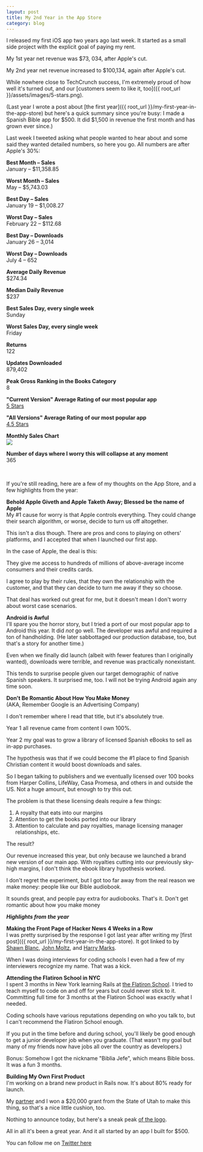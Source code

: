 ```yaml
---
layout: post
title: My 2nd Year in the App Store
category: blog
---
```


I released my first iOS app two years ago last week. It started as a small side project with the explicit goal of paying my rent.

My 1st year net revenue was $73, 034, after Apple's cut.

My 2nd year net revenue increased to $100,134, again after Apple's cut. 

While nowhere close to TechCrunch success, I'm extremely proud of how well it's turned out, and our [customers seem to like it, too]({{ root_url }}/assets/images/5-stars.png). 

(Last year I wrote a post about [the first year]({{ root_url }}/my-first-year-in-the-app-store) but here's a quick summary since you're busy: I made a Spanish Bible app for $500. It did $1,500 in revenue the first month and has grown ever since.)

Last week I tweeted asking what people wanted to hear about and some said they wanted detailed numbers, so here you go. All numbers are after Apple's 30%:

**Best Month – Sales**	
January – $11,358.85

**Worst Month – Sales**  
May – $5,743.03
**Best Day – Sales**  
January 19 – $1,008.27
**Worst Day – Sales**  
February 22 – $112.68

**Best Day – Downloads**  
January 26 – 3,014

**Worst Day – Downloads**  
July 4 – 652

**Average Daily Revenue**  
$274.34

**Median Daily Revenue**  
$237

**Best Sales Day, every single week**  
Sunday

**Worst Sales Day, every single week**  
Friday
**Returns**  
122

**Updates Downloaded**  
879,402

**Peak Gross Ranking in the Books Category**  
8

**"Current Version" Average Rating of our most popular app**  
[5 Stars](https://itunes.apple.com/us/app/la-biblia-reina-valera-estudio/id519625336?mt=8)

**"All Versions" Average Rating of our most popular app**  
[4.5 Stars](https://itunes.apple.com/us/app/la-biblia-reina-valera-estudio/id519625336?mt=8)

**Monthly Sales Chart**  
<img src="{{ root_url }}/assets/images/monthly-sales.png" />

**Number of days where I worry this will collapse at any moment**  
365  

<br>

If you're still reading, here are a few of my thoughts on the App Store, and a few highlights from the year:

**Behold Apple Giveth and Apple Taketh Away; Blessed be the name of Apple**  
My #1 cause for worry is that Apple controls everything. They could change their search algorithm, or worse, decide to turn us off altogether.

This isn't a diss though. There are pros and cons to playing on others' platforms, and I accepted that when I launched our first app.

In the case of Apple, the deal is this: 

They give me access to hundreds of millions of above-average income consumers and their credits cards. 

I agree to play by their rules, that they own the relationship with the customer, and that they can decide to turn me away if they so choose.

That deal has worked out great for me, but it doesn't mean I don't worry about worst case scenarios.

**Android is Awful**  
I'll spare you the horror story, but I tried a port of our most popular app to Android this year. It did *not* go well. The developer was awful and required a ton of handholding. (He later sabbottaged our production database, too, but that's a story for another time.)

Even when we finally did launch (albeit with fewer features than I originally wanted), downloads were terrible, and revenue was practically nonexistant.

This tends to surprise people given our target demographic of native Spanish speakers. It surprised me, too. I will not be trying Android again any time soon.

**Don't Be Romantic About How You Make Money**  
(AKA, Remember Google is an Advertising Company)

I don't remember where I read that title, but it's absolutely true.

Year 1 all revenue came from content I own 100%. 

Year 2 my goal was to grow a library of licensed Spanish eBooks to sell as in-app purchases. 

The hypothesis was that if we could become the #1 place to find Spanish Christian content it would boost downloads and sales.

So I began talking to publishers and we eventually licensed over 100 books from Harper Collins, LifeWay, Casa Promesa, and others in and outside the US. Not a huge amount, but enough to try this out.

The problem is that these licensing deals require a few things:  

1. A royalty that eats into our margins  
2. Attention to get the books ported into our library  
3. Attention to calculate and pay royalties, manage licensing manager relationships, etc.  

The result? 

Our revenue increased this year, but only because we launched a brand new version of our main app. With royalties cutting into our previously sky-high margins, I don't think the ebook library hypothesis worked.

I don't regret the experiment, but I got too far away from the real reason we make money: people like our Bible audiobook.

It sounds great, and people pay extra for audiobooks. That's it. Don't get romantic about how you make money

***Highlights from the year***   

**Making the Front Page of Hacker News 4 Weeks in a Row**  
I was pretty surprised by the response I got last year after writing my [first post]({{ root_url }}/my-first-year-in-the-app-store). It got linked to by [Shawn Blanc](http://shawnblanc.net/2013/04/mckendrick-app-store/), [John Moltz](http://verynicewebsite.net/2013/04/success-isnt-built-in-a-day/), and [Harry Marks](http://curiousrat.com/one-developers-year-in-the-app-store). 

When I was doing interviews for coding schools I even had a few of my interviewers recognize my name. That was a kick.  

**Attending the Flatiron School in NYC**  
I spent 3 months in New York learning Rails at [the Flatiron School](http://flatironschool.com/). I tried to teach myself to code on and off for years but could never stick to it. Committing full time for 3 months at the Flatiron School was exactly what I needed.

Coding schools have various reputations depending on who you talk to, but I can't recommend the Flatiron School enough. 

If you put in the time before and during school, you'll likely be good enough to get a junior developer job when you graduate. (That wasn't my goal but many of my friends now have jobs all over the country as developers.)

Bonus: Somehow I got the nickname "Biblia Jefe", which means Bible boss. It was a fun 3 months.

**Building My Own First Product**  
I'm working on a brand new product in Rails now. It's about 80% ready for launch. 

My [partner](https://twitter.com/mikeperley) and I won a $20,000 grant from the State of Utah to make this thing, so that's a nice little cushion, too. 

Nothing to announce today, but here's a sneak peak [of the logo](http://buffer-uploads.s3.amazonaws.com/000000000000000000015056/3ec157eb7ea28717d922c27bb57eb6e9.jpg).

All in all it's been a great year. And it all started by an app I built for $500.

You can follow me on [Twitter here](http://twitter.com/trevmckendrick)